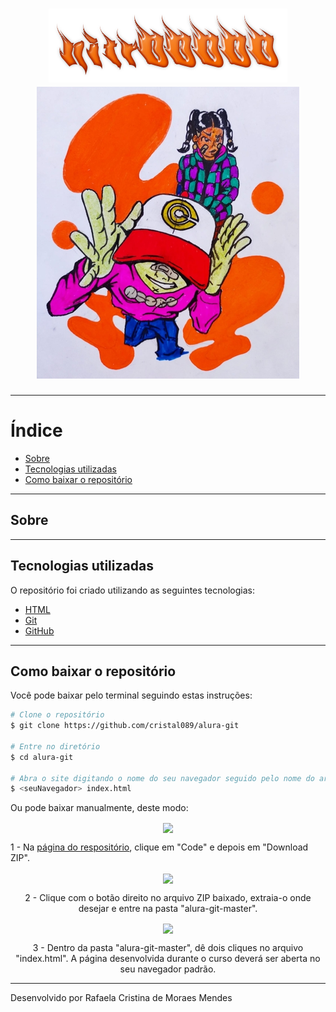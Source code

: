 <h1 align="center"> 
<img src="img/logo.png"> 
<img src="img/banner.jpg"> 
</h1>

---

# Índice

- [Sobre](#-sobre)
- [Tecnologias utilizadas](#-tecnologias-utilizadas)
- [Como baixar o repositório](#-como-baixar-o-repositorio)

---

## Sobre

---

## Tecnologias utilizadas

O repositório foi criado utilizando as seguintes tecnologias:

- [HTML](https://html.spec.whatwg.org/multipage/)
- [Git](https://git-scm.com)
- [GitHub](https://github.com)

---

## Como baixar o repositório

Você pode baixar pelo terminal seguindo estas instruções:

```bash
# Clone o repositório
$ git clone https://github.com/cristal089/alura-git

# Entre no diretório
$ cd alura-git

# Abra o site digitando o nome do seu navegador seguido pelo nome do arquivo index.html
$ <seuNavegador> index.html
```

Ou pode baixar manualmente, deste modo:

<p align="center">
<img align="center" src="https://ik.imagekit.io/cristal089/Captura_de_tela_de_2022-02-07_17-56-46_p7tWsYKPVR-.png?ik-sdk-version=javascript-1.4.3&updatedAt=1644268368647">
</p>

1 - Na [página do respositório]("https://github.com/cristal089/alura-git"), clique em "Code" e depois em "Download ZIP".

<p align="center">
<img align="center" src="https://ik.imagekit.io/cristal089/Captura_de_tela_de_2022-02-07_18-05-08_B_Yrv-cH-.png?ik-sdk-version=javascript-1.4.3&updatedAt=1644268587951">
</p>

<p align="center">
2 - Clique com o botão direito no arquivo ZIP baixado, extraia-o onde desejar e entre na pasta "alura-git-master".
</p>

<p align="center">
<img align="center" src="https://ik.imagekit.io/cristal089/Captura_de_tela_de_2022-02-07_18-06-05_4SlgF_Plifq.png?ik-sdk-version=javascript-1.4.3&updatedAt=1644268587952">
</p>

<p align="center">
3 - Dentro da pasta "alura-git-master", dê dois cliques no arquivo "index.html". A página desenvolvida durante o curso deverá ser aberta no seu navegador padrão.
</p>

---

Desenvolvido por Rafaela Cristina de Moraes Mendes
